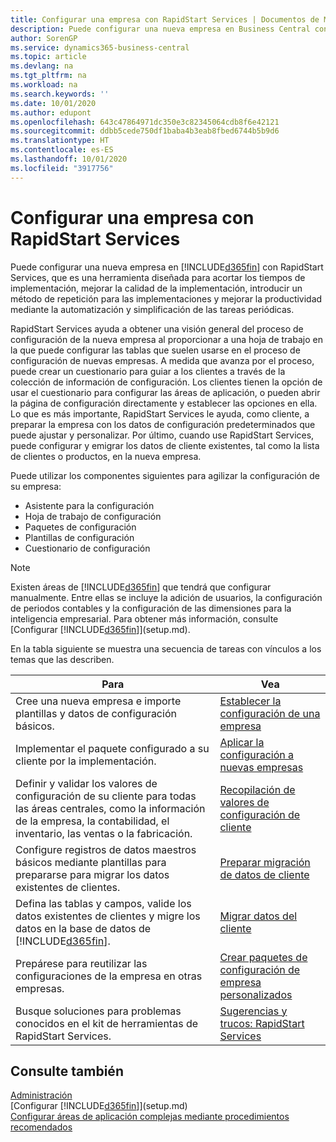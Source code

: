 ```yaml
---
title: Configurar una empresa con RapidStart Services | Documentos de Microsoft
description: Puede configurar una nueva empresa en Business Central con RapidStart Services, que es una herramienta diseñada para acortar los tiempos de implementación, mejorar la calidad de la implementación, introducir un método de repetición para las implementaciones y mejorar la productividad mediante la automatización y simplificación de las tareas periódicas.
author: SorenGP
ms.service: dynamics365-business-central
ms.topic: article
ms.devlang: na
ms.tgt_pltfrm: na
ms.workload: na
ms.search.keywords: ''
ms.date: 10/01/2020
ms.author: edupont
ms.openlocfilehash: 643c47864971dc350e3c82345064cdb8f6e42121
ms.sourcegitcommit: ddbb5cede750df1baba4b3eab8fbed6744b5b9d6
ms.translationtype: HT
ms.contentlocale: es-ES
ms.lasthandoff: 10/01/2020
ms.locfileid: "3917756"
---
```

# <a name="setting-up-a-company-with-rapidstart-services"></a>Configurar una empresa con RapidStart Services
Puede configurar una nueva empresa en [!INCLUDE[d365fin](includes/d365fin_md.md)] con RapidStart Services, que es una herramienta diseñada para acortar los tiempos de implementación, mejorar la calidad de la implementación, introducir un método de repetición para las implementaciones y mejorar la productividad mediante la automatización y simplificación de las tareas periódicas.  

RapidStart Services ayuda a obtener una visión general del proceso de configuración de la nueva empresa al proporcionar a una hoja de trabajo en la que puede configurar las tablas que suelen usarse en el proceso de configuración de nuevas empresas. A medida que avanza por el proceso, puede crear un cuestionario para guiar a los clientes a través de la colección de información de configuración. Los clientes tienen la opción de usar el cuestionario para configurar las áreas de aplicación, o pueden abrir la página de configuración directamente y establecer las opciones en ella. Lo que es más importante, RapidStart Services le ayuda, como cliente, a preparar la empresa con los datos de configuración predeterminados que puede ajustar y personalizar. Por último, cuando use RapidStart Services, puede configurar y emigrar los datos de cliente existentes, tal como la lista de clientes o productos, en la nueva empresa.

Puede utilizar los componentes siguientes para agilizar la configuración de su empresa:  

-   Asistente para la configuración  
-   Hoja de trabajo de configuración  
-   Paquetes de configuración  
-   Plantillas de configuración  
-   Cuestionario de configuración  

> [!Note]  
>  Existen áreas de [!INCLUDE[d365fin](includes/d365fin_md.md)] que tendrá que configurar manualmente. Entre ellas se incluye la adición de usuarios, la configuración de periodos contables y la configuración de las dimensiones para la inteligencia empresarial. Para obtener más información, consulte [Configurar [!INCLUDE[d365fin](includes/d365fin_md.md)]](setup.md).

 En la tabla siguiente se muestra una secuencia de tareas con vínculos a los temas que las describen.

|**Para**|**Vea**|  
|------------|-------------|  
|Cree una nueva empresa e importe plantillas y datos de configuración básicos.|[Establecer la configuración de una empresa](admin-set-up-company-configuration.md)|  
|Implementar el paquete configurado a su cliente por la implementación.|[Aplicar la configuración a nuevas empresas](admin-apply-configuration-to-new-companies.md)|
|Definir y validar los valores de configuración de su cliente para todas las áreas centrales, como la información de la empresa, la contabilidad, el inventario, las ventas o la fabricación.|[Recopilación de valores de configuración de cliente](admin-gather-customer-setup-values.md)|  
|Configure registros de datos maestros básicos mediante plantillas para prepararse para migrar los datos existentes de clientes.|[Preparar migración de datos de cliente](admin-use-templates-to-prepare-customer-data-for-migration.md)|  
|Defina las tablas y campos, valide los datos existentes de clientes y migre los datos en la base de datos de [!INCLUDE[d365fin](includes/d365fin_md.md)].|[Migrar datos del cliente](admin-migrate-customer-data.md)|
|Prepárese para reutilizar las configuraciones de la empresa en otras empresas.|[Crear paquetes de configuración de empresa personalizados](admin-how-to-create-custom-company-configuration-packages.md)|
|Busque soluciones para problemas conocidos en el kit de herramientas de RapidStart Services.|[Sugerencias y trucos: RapidStart Services](admin-tips-and-tricks-rapidstart-services.md)|  

## <a name="see-also"></a>Consulte también  
[Administración](admin-setup-and-administration.md)  
[Configurar [!INCLUDE[d365fin](includes/d365fin_md.md)]](setup.md)  
[Configurar áreas de aplicación complejas mediante procedimientos recomendados](set-up-complex-application-areas-using-best-practices.md)   

